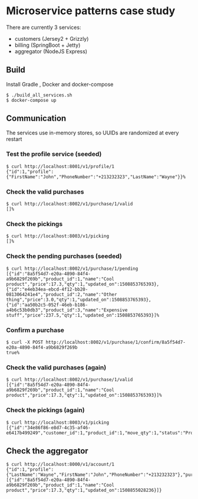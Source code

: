 # Microservice patterns case study

There are currently 3 services:
- customers (Jersey2 + Grizzly)
- billing (SpringBoot + Jetty)
- aggregator (NodeJS Express)

## Build
Install Gradle , Docker and docker-compose

```
$ ./build_all_services.sh
$ docker-compose up
```

## Communication

The services use in-memory stores, so UUIDs are randomized at every restart

### Test the profile service (seeded)
```
$ curl http://localhost:8001/v1/profile/1
{"id":1,"profile":{"FirstName":"John","PhoneNumber":"+213232323","LastName":"Wayne"}}%
```

### Check the valid purchases
```
$ curl http://localhost:8002/v1/purchase/1/valid
[]%
```

### Check the pickings
```
$ curl http://localhost:8003/v1/picking
[]%
```

### Check the pending purchases (seeded)
```
$ curl http://localhost:8002/v1/purchase/1/pending
[{"id":"8a5f54d7-e20a-4890-84f4-a9b6829f269b","product_id":1,"name":"Cool product","price":17.3,"qty":1,"updated_on":1508853765393},{"id":"e4eb34ea-ebcd-4f12-bb20-0813064241e4","product_id":2,"name":"Other thing","price":3.0,"qty":1,"updated_on":1508853765393},{"id":"aa50b2c5-052f-46eb-b186-a4b6c53b0db3","product_id":3,"name":"Expensive stuff","price":237.5,"qty":1,"updated_on":1508853765393}]%
```

### Confirm a purchase
```
$ curl -X POST http://localhost:8002/v1/purchase/1/confirm/8a5f54d7-e20a-4890-84f4-a9b6829f269b
true%
```

### Check the valid purchases (again)
```
$ curl http://localhost:8002/v1/purchase/1/valid
[{"id":"8a5f54d7-e20a-4890-84f4-a9b6829f269b","product_id":1,"name":"Cool product","price":17.3,"qty":1,"updated_on":1508853765393}]%
```

### Check the pickings (again)
```
$ curl http://localhost:8003/v1/picking
[{"id":"34e86f86-e8d7-4c35-af46-e6417b499249","customer_id":1,"product_id":1,"move_qty":1,"status":"Provisionned","created_on":1508853810590,"updated_on":1508853810591}]%
```


## Check the aggregator
```
$ curl http://localhost:8000/v1/account/1
{"id":1,"profile":{"LastName":"Wayne","FirstName":"John","PhoneNumber":"+213232323"},"purchases":[{"id":"8a5f54d7-e20a-4890-84f4-a9b6829f269b","product_id":1,"name":"Cool product","price":17.3,"qty":1,"updated_on":1508855028236}]}
```
